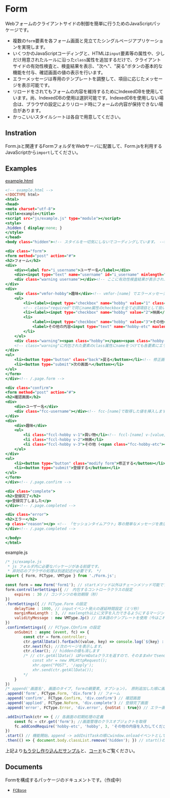 # Form

Webフォームのクライアントサイドの制御を簡単に行うためのJavaScriptパッケージです。

* 複数の`form`要素を各フォーム画面と見立てたシングルページアプリケーションを実現します。
* いくつかのJavaScriptコーディングと、HTMLは`input`要素等の属性や、少しだけ用意されたルールに沿った`class`属性を追加するだけで、クライアントサイドの有効性検査と、検査結果を表示、"次へ"、"戻る"ボタンの基本的な機能を付与、確認画面の値の表示を行います。
* エラーメッセージは専用のテンプレートを調整して、項目に応じたメッセージを表示可能です。
* リロードをされてもフォームの内容を維持するためにIndexedDBを使用しています。尚、IndexedDBの使用は選択可能です。IndexedDBを使用しない場合は、ブラウザの設定によりリロード時にフォームの内容が保持できない場合があります。
* かっこいいスタイルシートは各自で用意してください。

## Instration

Form.jsと関連するFormフォルダをWebサーバに配置して、Form.jsを利用するJavaScriptから`import`してください。

## Examples

<p><a href="https://markncafe.github.io/sample/form/example.html" target="_blank">example.html</a></p>

``` html:example.html
<!-- example.html -->
<!DOCTYPE html>
<html>
<head>
<meta charset="utf-8">
<title>example</title>
<script src="js/example.js" type="module"></script>
<style>
.hidden { display:none; }
</style>
</head>
<body class="hidden"><!-- スタイルを一切気にしないでコーディングしています。 -->

<div class="form">
<form method="post" action="#">
<h2>フォーム</h2>
<div>
    <div><label for="i_username">ユーザー名</label></div>
    <div><input type="text" name="username" id="i_username" minlength="5" maxlength="15" pattern="^\w+$" required></div>
    <div class="warning username"></div><!-- ここに有効性検査結果が表示されます。 -->
</div>
<div>
    <div class="vmfor-hobby">趣味</div><!-- vmfor-[name] でエラーメッセージに名称を追加できます。 -->
    <ul>
        <li><label><input type="checkbox" name="hobby" value="1" class="required">買い物</label></li>
        <!-- class="required"で同じname属性のcheckboxを全て必須項目として扱います。 -->
        <li><label><input type="checkbox" name="hobby" value="2">映画</label></li>
        <li>
            <label><input type="checkbox" name="hobby" value="3">その他</label> 
            <label>その他の内容<input type="text" name="hobby-etc" maxlength="15">
        </li>
    </ul>
    <div class="warning"><span class="hobby"></span><span class="hobby-etc"></span></div>
    <!-- class="warning"に内包された要素のclass属性にnameをつけても各要素にエラーメッセージが表示されます。 -->
</div>
<ul>
    <li><button type="button" class="back">戻る</button></li><!-- 修正画面のときに表示します。 -->
    <li><button type="submit">次の画面へ</button></li>
</ul>
</form>
</div><!-- /.page.form -->

<div class="confirm">
<form method="post" action="#">
<h2>確認画面</h2>
<div>
    <div>ユーザー名</div>
    <div class="fcc-username"></div><!-- fcc-[name]で取得した値を挿入します。 -->
</div>
<div>
    <div>趣味</div>
    <ul>
        <li class="fccl-hobby v-1">買い物</li><!-- fccl-[name] v-[value]で取得した値と合致する要素を表示します。 -->
        <li class="fccl-hobby v-2">映画</li>
        <li class="fccl-hobby v-3">その他 (<span class="fcc-hobby-etc"></span>)</li>
    </ul>
</div>
<ul>
    <li><button type="button" class="modify form">修正する</button></li><!-- class="modify [画面名]" で各画面に戻ります。 -->
    <li><button type="submit">登録する</button></li>
</ul>
</form>
</div><!-- /.page.confirm -->

<div class="complete">
<h2>登録完了</h2>
<p>登録完了しました</p>
</div><!-- /.page.completed -->

<div class="error">
<h2>エラー</h2>
<p class="reason"></p> <!-- 「セッションタイムアウト」等の簡単なメッセージを表示します。 -->
</div><!-- /.page.completed -->

</body>
</html>
```

example.js

``` javascript:expample.js
/* js/example.js
 * js フォルダ内に必要なパッケージがある前提です。
 * 非対応のブラウザの処理は別途記述が必要です。 */
import { Form, FCType, VMType } from './Form.js';

const form = new Form('form1'); // startメソッド以外はチェーンメソッド可能です。
form.controllerSettings({ //　内包するコントローラクラスの設定
    expires : 30 // コンテンツの有効期限（秒）
})
.formSettings({ // FCType.Form の設定
    delayTime : 1000, // inputイベント発火の遅延時間設定（ミリ秒）
    marginMaxLength : 3, // maxlength以上に文字を入力できるようにするマージンの設定。電話番号の誤入力等に有効です。今のところ共通設定
    validityMessage : new VMType.Jp() // 日本語のテンプレートを使用（今はこれか、各ブラウザのメッセージを利用するクラスしかない）
})
.confirmSettings({ // FCType.COnfirm の設定
    onSubmit : async (event, fc) => {
        const ctr = form.controller;
        ctr.getAllData().forEach((value, key) => console.log(`${key} : ${value}`));
        ctr.next(fc); //次のページを表示します。
        ctr.clear(); // hiddenの値も消します
        /* // ctr.getAllData() はFormDataクラスを返すので、そのままxhrでsendできます。
            const xhr = new XMLHttpRequest();
            xhr.open("POST", '/apply');
            xhr.send(ctr.getAllData());
        */
    }
})
/* append('画面名', 画面のタイプ, formの親要素, オプション)。 原則追加した順に画面遷移します。 */
.append('form', FCType.Form, 'div.form') // フォーム
.append('confirm', FCType.Confirm, 'div.confirm') // 確認画面
.append('applied', FCType.NoForm, 'div.complete') // 登録完了画面
.append('error', FCType.Error, 'div.error', {noStat : true}) // エラー画面

.addInitTask(ctr => { // 各画面の初期処理の定義
    const fc = ctr.get('form'); //画面管理のクラスオブジェクトを取得
    fc.addCondRequire('hobby-etc', 'hobby', 3, 'その他の内容を入力してください。'); // 条件付き必須の定義
})
.start() // 機能開始。append -> addInitTaskの順にwindow.onloadイベントとして実行します。
.then(() => { document.body.classList.remove('hidden'); }) // start()の戻り値はPromiseインスタンスなので、then catch が利用できます。
```

上記より[もう少し作り込んだサンプル](https://markncafe.github.io/sample/form/sample.html)と、[コード](https://github.com/marknCafe/marknCafe.github.io/tree/main/sample/form)もご覧ください。

## Documents

Formを構成するパッケージのドキュメントです。（作成中）

* [`FCBase`](docs/base.md)